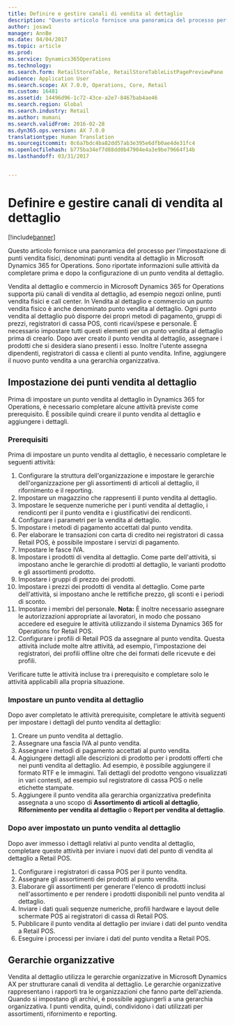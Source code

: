 ```yaml
---
title: Definire e gestire canali di vendita al dettaglio
description: "Questo articolo fornisce una panoramica del processo per l&quot;impostazione di punti vendita fisici, denominati punti vendita al dettaglio in Microsoft Dynamics 365 for Operations. Sono riportate informazioni sulle attività da completare prima e dopo la configurazione di un punto vendita al dettaglio."
author: josaw1
manager: AnnBe
ms.date: 04/04/2017
ms.topic: article
ms.prod: 
ms.service: Dynamics365Operations
ms.technology: 
ms.search.form: RetailStoreTable, RetailStoreTableListPagePreviewPane
audience: Application User
ms.search.scope: AX 7.0.0, Operations, Core, Retail
ms.custom: 16481
ms.assetid: 14496d96-1c72-43ce-a2e7-8467bab4ae46
ms.search.region: Global
ms.search.industry: Retail
ms.author: mumani
ms.search.validFrom: 2016-02-28
ms.dyn365.ops.version: AX 7.0.0
translationtype: Human Translation
ms.sourcegitcommit: 0c6a7bdc4ba82dd57ab3e395e6dfb0ae4de31fc4
ms.openlocfilehash: b775ba34ef7d88dd0b47904e4a3e9be79664f14b
ms.lasthandoff: 03/31/2017


---
```


# <a name="define-and-maintain-retail-channels"></a>Definire e gestire canali di vendita al dettaglio

[!include[banner](includes/banner.md)]


Questo articolo fornisce una panoramica del processo per l'impostazione di punti vendita fisici, denominati punti vendita al dettaglio in Microsoft Dynamics 365 for Operations. Sono riportate informazioni sulle attività da completare prima e dopo la configurazione di un punto vendita al dettaglio.

Vendita al dettaglio e commercio in Microsoft Dynamics 365 for Operations supporta più canali di vendita al dettaglio, ad esempio negozi online, punti vendita fisici e call center. In Vendita al dettaglio e commercio un punto vendita fisico è anche denominato punto vendita al dettaglio. Ogni punto vendita al dettaglio può disporre dei propri metodi di pagamento, gruppi di prezzi, registratori di cassa POS, conti ricavi/spese e personale. È necessario impostare tutti questi elementi per un punto vendita al dettaglio prima di crearlo. Dopo aver creato il punto vendita al dettaglio, assegnare i prodotti che si desidera siano presenti i esso. Inoltre l'utente assegna dipendenti, registratori di cassa e clienti al punto vendita. Infine, aggiungere il nuovo punto vendita a una gerarchia organizzativa.

## <a name="setting-up-retail-stores"></a>Impostazione dei punti vendita al dettaglio
Prima di impostare un punto vendita al dettaglio in Dynamics 365 for Operations, è necessario completare alcune attività previste come prerequisito. È possibile quindi creare il punto vendita al dettaglio e aggiungere i dettagli.

### <a name="prerequisites"></a>Prerequisiti

Prima di impostare un punto vendita al dettaglio, è necessario completare le seguenti attività:

1.  Configurare la struttura dell'organizzazione e impostare le gerarchie dell'organizzazione per gli assortimenti di articoli al dettaglio, il rifornimento e il reporting.
2.  Impostare un magazzino che rappresenti il punto vendita al dettaglio.
3.  Impostare le sequenze numeriche per i punti vendita al dettaglio, i rendiconti per il punto vendita e i giustificativi dei rendiconti.
4.  Configurare i parametri per la vendita al dettaglio.
5.  Impostare i metodi di pagamento accettati dal punto vendita.
6.  Per elaborare le transazioni con carta di credito nei registratori di cassa Retail POS, è possibile impostare i servizi di pagamento.
7.  Impostare le fasce IVA.
8.  Impostare i prodotti di vendita al dettaglio. Come parte dell'attività, si impostano anche le gerarchie di prodotti al dettaglio, le varianti prodotto e gli assortimenti prodotto.
9.  Impostare i gruppi di prezzo dei prodotti.
10. Impostare i prezzi dei prodotti di vendita al dettaglio. Come parte dell'attività, si impostano anche le rettifiche prezzo, gli sconti e i periodi di sconto.
11. Impostare i membri del personale. **Nota:** È inoltre necessario assegnare le autorizzazioni appropriate ai lavoratori, in modo che possano accedere ed eseguire le attività utilizzando il sistema Dynamics 365 for Operations for Retail POS.
12. Configurare i profili di Retail POS da assegnare al punto vendita. Questa attività include molte altre attività, ad esempio, l'impostazione dei registratori, dei profili offline oltre che dei formati delle ricevute e dei profili.

Verificare tutte le attività incluse tra i prerequisito e completare solo le attività applicabili alla propria situazione.

### <a name="set-up-a-retail-store"></a>Impostare un punto vendita al dettaglio

Dopo aver completato le attività prerequisite, completare le attività seguenti per impostare i dettagli del punto vendita al dettaglio:

1.  Creare un punto vendita al dettaglio.
2.  Assegnare una fascia IVA al punto vendita.
3.  Assegnare i metodi di pagamento accettati al punto vendita.
4.  Aggiungere dettagli alle descrizioni di prodotto per i prodotti offerti che nei punti vendita al dettaglio. Ad esempio, è possibile aggiungere il formato RTF e le immagini. Tali dettagli del prodotto vengono visualizzati in vari contesti, ad esempio sul registratore di cassa POS o nelle etichette stampate.
5.  Aggiungere il punto vendita alla gerarchia organizzativa predefinita assegnata a uno scopo di **Assortimento di articoli al dettaglio**, **Rifornimento per vendita al dettaglio** o **Report per vendita al dettaglio**.

### <a name="after-you-set-up-a-retail-store"></a>Dopo aver impostato un punto vendita al dettaglio

Dopo aver immesso i dettagli relativi al punto vendita al dettaglio, completare queste attività per inviare i nuovi dati del punto di vendita al dettaglio a Retail POS.

1.  Configurare i registratori di cassa POS per il punto vendita.
2.  Assegnare gli assortimenti dei prodotti al punto vendita.
3.  Elaborare gli assortimenti per generare l'elenco di prodotti inclusi nell'assortimento e per rendere i prodotti disponibili nel punto vendita al dettaglio.
4.  Inviare i dati quali sequenze numeriche, profili hardware e layout delle schermate POS ai registratori di cassa di Retail POS.
5.  Pubblicare il punto vendita al dettaglio per inviare i dati del punto vendita a Retail POS.
6.  Eseguire i processi per inviare i dati del punto vendita a Retail POS.

## <a name="organization-hierarchies"></a>Gerarchie organizzative
Vendita al dettaglio utilizza le gerarchie organizzative in Microsoft Dynamics AX per strutturare canali di vendita al dettaglio. Le gerarchie organizzative rappresentano i rapporti tra le organizzazioni che fanno parte dell'azienda. Quando si impostano gli archivi, è possibile aggiungerli a una gerarchia organizzativa. I punti vendita, quindi, condividono i dati utilizzati per assortimenti, rifornimento e reporting.




